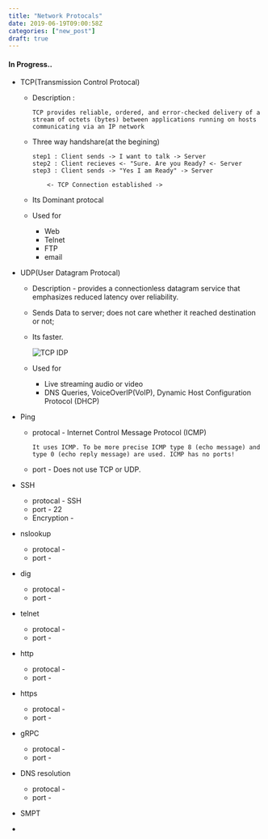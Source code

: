 ```yaml
---
title: "Network Protocals"
date: 2019-06-19T09:00:58Z
categories: ["new_post"]
draft: true
---
```


#### **In Progress..**
* TCP(Transmission Control Protocal)
    * Description :
    
        ``` 
        TCP provides reliable, ordered, and error-checked delivery of a stream of octets (bytes) between applications running on hosts communicating via an IP network
        ```
    * Three way handshare(at the begining)
        ```
        step1 : Client sends -> I want to talk -> Server
        step2 : Client recieves <- "Sure. Are you Ready? <- Server
        step3 : Client sends -> "Yes I am Ready" -> Server
        
            <- TCP Connection established ->
        ```
    * Its Dominant protocal
    * Used for
        * Web
        * Telnet
        * FTP
        * email
    
* UDP(User Datagram Protocal)
    * Description - provides a connectionless datagram service that emphasizes reduced latency over reliability. 
    * Sends Data to server; does not care whether it reached destination or not;
    * Its faster.

        ![TCP IDP](https://techtaste.me/img/Screenshot%20(4).png)
    * Used for 
        * Live streaming audio or video
        * DNS Queries, VoiceOverIP(VoIP),  Dynamic Host Configuration Protocol (DHCP)

* Ping
    * protocal -  Internet Control Message Protocol (ICMP)
    
        ```
        It uses ICMP. To be more precise ICMP type 8 (echo message) and type 0 (echo reply message) are used. ICMP has no ports! 
        ```
    * port - Does not use TCP or UDP. 

* SSH
    * protocal - SSH
    * port - 22
    * Encryption -

* nslookup
    * protocal -
    * port - 

* dig
    * protocal -
    * port - 

* telnet
    * protocal -
    * port - 

* http
    * protocal -
    * port - 

* https
    * protocal -
    * port - 
    
* gRPC
    * protocal -
    * port - 

* DNS resolution
    * protocal -
    * port - 

* SMPT

* 